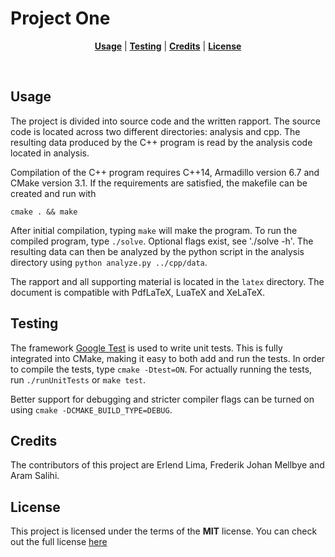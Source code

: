 # Project One

<p align="center">
<b><a href="#usage">Usage</a></b>
|
<b><a href="#testing">Testing</a></b>
|
<b><a href="#credits">Credits</a></b>
|
<b><a href="#license">License</a></b>
</p>
<br>

## Usage
The project is divided into source code and the written rapport. The source code
is located across two different directories: analysis and cpp. The 
resulting data produced by the C++ program is read by the analysis code located
in analysis. 

Compilation of the C++ program requires C++14, Armadillo version 6.7 and CMake version 3.1. If the 
requirements are satisfied, the makefile can be created and run with

```console
cmake . && make
```

After initial compilation, typing `make` will make the program. To run the
compiled program, type `./solve`. Optional flags exist, see './solve -h'.
The resulting data can then be analyzed 
by the python script in the analysis directory using `python analyze.py ../cpp/data`.

The rapport and all supporting material is located in the `latex` directory. 
The document is compatible with PdfLaTeX, LuaTeX and XeLaTeX.

## Testing
The framework [Google Test](https://github.com/google/googletest) is used to write unit tests.
This is fully integrated into CMake, making it easy to both add and run the tests. In order
to compile the tests, type `cmake -Dtest=ON`. For actually running the tests, run `./runUnitTests` or
`make test`.

Better support for debugging and stricter compiler flags can be turned on using `cmake -DCMAKE_BUILD_TYPE=DEBUG`.

## Credits
The contributors of this project are Erlend Lima, Frederik Johan Mellbye and Aram Salihi.

## License
This project is licensed under the terms of the **MIT** license.
You can check out the full license [here](../LICENSE)
